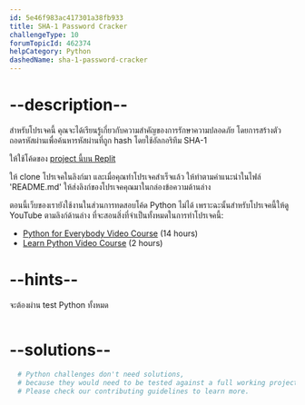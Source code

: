 ```yaml
---
id: 5e46f983ac417301a38fb933
title: SHA-1 Password Cracker
challengeType: 10
forumTopicId: 462374
helpCategory: Python
dashedName: sha-1-password-cracker
---
```


# --description--

สำหรับโปรเจคนี้ คุณจะได้เรียนรู้เกี่ยวกับความสำคัญของการรักษาความปลอดภัย โดยการสร้างตัวถอดรหัสผ่านเพื่อค้นหารหัสผ่านที่ถูก hash โดยใช้อัลกอริทึม SHA-1

ให้ใช้โค้ดของ [project นี้บน Replit](https://replit.com/github/freeCodeCamp/boilerplate-SHA-1-password-cracker)

ให้ clone โปรเจคในลิงก์มา และเมื่อคุณทำโปรเจคสำเร็จแล้ว ให้ทำตามคำแนะนำในไฟล์ 'README.md' ให้ส่งลิงก์ของโปรเจคคุณมาในกล่องข้อความด้านล่าง

ตอนนี้เว็บของเรายังใช้งานในส่วนการทดสอบโค้ด Python ไม่ได้ 
เพราะฉะนั้นสำหรับโปรเจคนี้ให้ดู YouTube ตามลิงก์ด้านล่าง ที่จะสอนสิ่งที่จำเป็นทั้งหมดในการทำโปรเจคนี้:


<ul>
  <li>
    <a href='https://www.freecodecamp.org/news/python-for-everybody/'>Python for Everybody Video Course</a> (14 hours)
  </li>
  <li>
    <a href='https://www.freecodecamp.org/news/learn-python-basics-in-depth-video-course/'>Learn Python Video Course</a> (2 hours)
  </li>
</ul>

# --hints--

จะต้องผ่าน test Python ทั้งหมด

```js

```

# --solutions--

```py
  # Python challenges don't need solutions,
  # because they would need to be tested against a full working project.
  # Please check our contributing guidelines to learn more.
```
